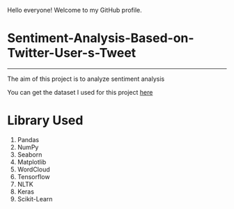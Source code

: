 Hello everyone! Welcome to my GitHub profile.

# Sentiment-Analysis-Based-on-Twitter-User-s-Tweet
---

The aim of this project is to analyze sentiment analysis

You can get the dataset I used for this project [here](https://www.kaggle.com/datasets/blastchar/telco-customer-churn)

# Library Used
1. Pandas
2. NumPy
3. Seaborn
4. Matplotlib
5. WordCloud
6. Tensorflow
7. NLTK
8. Keras
9. Scikit-Learn

